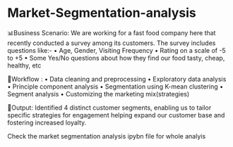 # Market-Segmentation-analysis
📊Business Scenario: We are working for a fast food company here that recently conducted a survey among its customers. The survey includes questions like:-
• Age, Gender, Visiting Frequency
• Rating on a scale of -5 to +5
• Some Yes/No questions about how they find our food tasty, cheap, healthy, etc

🌟Workflow :
• Data cleaning and preprocessing
• Exploratory data analysis
• Principle component analysis
• Segmentation using K-mean clustering
• Segment analysis
• Customizing the marketing mix(strategies)


🌟Output:
Identified 4 distinct customer segments, enabling us to tailor specific strategies for engagement helping expand our customer base and fostering increased loyalty.

Check the market segmentation analysis ipybn file for whole analyis 
